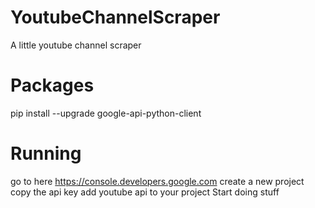 # YoutubeChannelScraper
A little youtube channel scraper

# Packages
pip install --upgrade google-api-python-client

# Running
go to here
https://console.developers.google.com
create a new project
copy the api key
add youtube api to your project
 Start doing stuff
